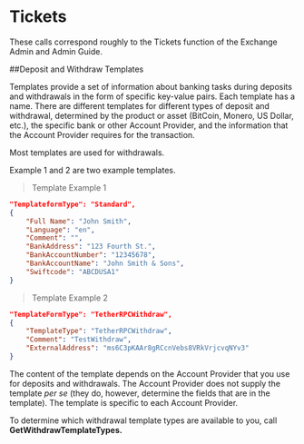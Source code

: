 # Tickets

These calls correspond roughly to the Tickets function of the Exchange Admin and Admin Guide.

##Deposit and Withdraw Templates

Templates provide a set of information about banking tasks during deposits and withdrawals in the form of specific key-value pairs. Each template has a name. There are different templates for different types of deposit and withdrawal, determined by the product or asset (BitCoin, Monero, US Dollar, etc.), the specific bank or other Account Provider, and the information that the Account Provider requires for the transaction.

Most templates are used for withdrawals.

Example 1 and 2 are two example templates.

> Template Example 1

```json
"TemplateformType": "Standard",
{
    "Full Name": "John Smith",
    "Language": "en",
    "Comment": "",
    "BankAddress": "123 Fourth St.",
    "BankAccountNumber": "12345678",
    "BankAccountName": "John Smith & Sons",
    "Swiftcode": "ABCDUSA1"
}
```

> Template Example 2

```json
"TemplateFormType": "TetherRPCWithdraw",
{
    "TemplateType": "TetherRPCWithdraw",
    "Comment": "TestWithdraw",
    "ExternalAddress": "ms6C3pKAAr8gRCcnVebs8VRkVrjcvqNYv3"
}
```

The content of the template depends on the Account Provider that you use for deposits and withdrawals. The Account Provider does not supply the template *per se* (they do, however, determine the fields that are in the template). The template is specific to each Account Provider. 

To determine which withdrawal template types are available to you, call **GetWithdrawTemplateTypes.**







